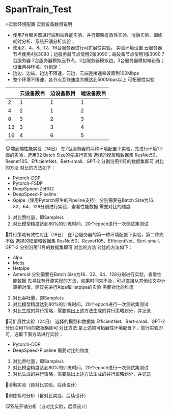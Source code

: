 # SpanTrain_Test
🔥实验环境配置
实验设备数目说明
* 使用7台服务器进行端到端性能实验、并行策略有效性实验、消融实验、训练耗时分析、系统开销分析实验；
* 使用2、4、8、12、16台服务器进行可扩展性实验。
实验环境设置
云服务器节点使用4张3090；边服务器节点使用2张3090；端设备节点使用1张3090
7台服务器
2台服务器模拟云节点，2台服务器模拟边，3台服务器模拟端设备；
设置两种环境，分别是：
* 边边、边端、边边不限速，云边、云端连接速率设置到100Mbps
* 整个环境不限速，各节点互联速度大概达到500Mbps以上
可拓展性实验

|            | 云设备数目 | 边设备数目 | 端设备数目 |
|------------|------------|------------|------------|
| 2          | 1          | 1          | 1          |
| 4          | 2          | 1          | 2          |
| 8          | 3          | 2          | 3          |
| 12         | 3          | 3          | 4          |
| 16         | 4          | 6          | 5          |


🐵端到端性能实验（14日）
在7台服务器的两种环境配置下实验，先进行环境1下面的实验，选用32 Batch Size的先进行实验
选择的模型和数据集
ResNet50、Resnet105、EfficientNet、Bert-small、GPT-2
分别沿用11月的数据集即可
对比的方法
对比的方法如下：
* Pytorch-DDP
* Pytorch-FSDP
* DeepSpeed-ZeRO2
* DeepSpeed-Pipeline
* Gpipe（使用Pytorch原生的Pipeline支持）
分别需要在Batch Size为16、32、64、128分别进行实验，查看性能数据
需要对比的维度
1. 对比吞吐量，即Sample/s
2. 对比模型精度达到80%的训练时间，20个epoch进行一次测试集测试

🦝并行策略有效性对比（19日）
在7台服务器的第一种环境配置下实验，第二种先不做
选择的模型和数据集
ResNet50、Resnet105、EfficientNet、Bert-small、GPT-2
分别沿用11月的数据集即可
对比的方法
对比的方法如下：
* Alpa
* Metis
* Hetpipe
* Asteroid
分别需要在Batch Size为16、32、64、128分别进行实验，查看性能数据
先寻找有开源实现的方法，如果时间来不及，可以直接从其他论文中计算相对值，建议先进行Alpa和Hetpipe的实验
需要对比的维度
1. 对比吞吐量，即Sample/s
2. 对比模型精度达到80%的训练时间，20个epoch进行一次测试集测试
3. 对比生成的并行策略，需要输出上述方法生成的并行策略划分，并记录

🦓可扩展性实验（24日）
选择的模型和数据集
EfficientNet、Bert-small、GPT-2
分别沿用11月的数据集即可
对比方法
是上述的可拓展性环境配置下，进行实验即可，选取下面方法进行实验：
* Pytorch-DDP
* DeepSpeed-Pipeline
需要对比的维度
1. 对比吞吐量，即Sample/s
2. 对比模型精度达到80%的训练时间，20个epoch进行一次测试集测试
3. 对比生成的并行策略，需要输出上述方法生成的并行策略划分，并记录

🐨消融实验（自对比实验，后续设计）

🐏训练耗时分析（自对比实验，后续设计）

🐭系统开销分析（自对比实验，后续设计）

